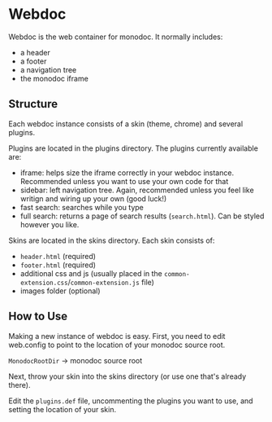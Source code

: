 Webdoc
======

Webdoc is the web container for monodoc. It normally includes:

 - a header
 - a footer
 - a navigation tree
 - the monodoc iframe

Structure
---------

Each webdoc instance consists of a skin (theme, chrome) and several plugins. 

Plugins are located in the plugins directory. The plugins currently available are:

 - iframe: helps size the iframe correctly in your webdoc instance. Recommended unless you want to 
use your own code for that
 - sidebar: left navigation tree. Again, recommended unless you feel like writign and wiring up your own (good luck!)
 - fast search: searches while you type
 - full search: returns a page of search results (`search.html`). Can be styled however you like.

Skins are located in the skins directory. Each skin consists of:

 - `header.html` (required)
 - `footer.html` (required)
 - additional css and js (usually placed in the `common-extension.css`/`common-extension.js` file)
 - images folder (optional)

How to Use
----------

Making a new instance of webdoc is easy. First, you need to edit web.config to point 
to the location of your monodoc source root.

`MonodocRootDir` -> monodoc source root

Next, throw your skin into the skins directory (or use one that's already there).

Edit the `plugins.def` file, uncommenting the plugins you want to use, and setting the location of your skin.
